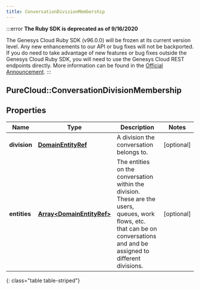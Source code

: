 ```yaml
---
title: ConversationDivisionMembership
---
```


:::error
**The Ruby SDK is deprecated as of 9/16/2020**

The Genesys Cloud Ruby SDK (v96.0.0) will be frozen at its current version level. Any new enhancements to our API or bug fixes will not be backported. If you do need to take advantage of new features or bug fixes outside the Genesys Cloud Ruby SDK, you will need to use the Genesys Cloud REST endpoints directly. More information can be found in the [Official Announcement](https://developer.mypurecloud.com/forum/t/announcement-genesys-cloud-ruby-sdk-end-of-life/8850).
:::


## PureCloud::ConversationDivisionMembership

## Properties

|Name | Type | Description | Notes|
|------------ | ------------- | ------------- | -------------|
| **division** | [**DomainEntityRef**](DomainEntityRef.html) | A division the conversation belongs to. | [optional] |
| **entities** | [**Array&lt;DomainEntityRef&gt;**](DomainEntityRef.html) | The entities on the conversation within the division. These are the users, queues, work flows, etc. that can be on conversations and and be assigned to different divisions. | [optional] |
{: class="table table-striped"}


